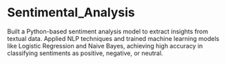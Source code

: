 # Sentimental_Analysis
Built a Python-based sentiment analysis model to extract insights from textual data. Applied NLP techniques and trained machine learning models like Logistic Regression and Naive Bayes, achieving high accuracy in classifying sentiments as positive, negative, or neutral.

